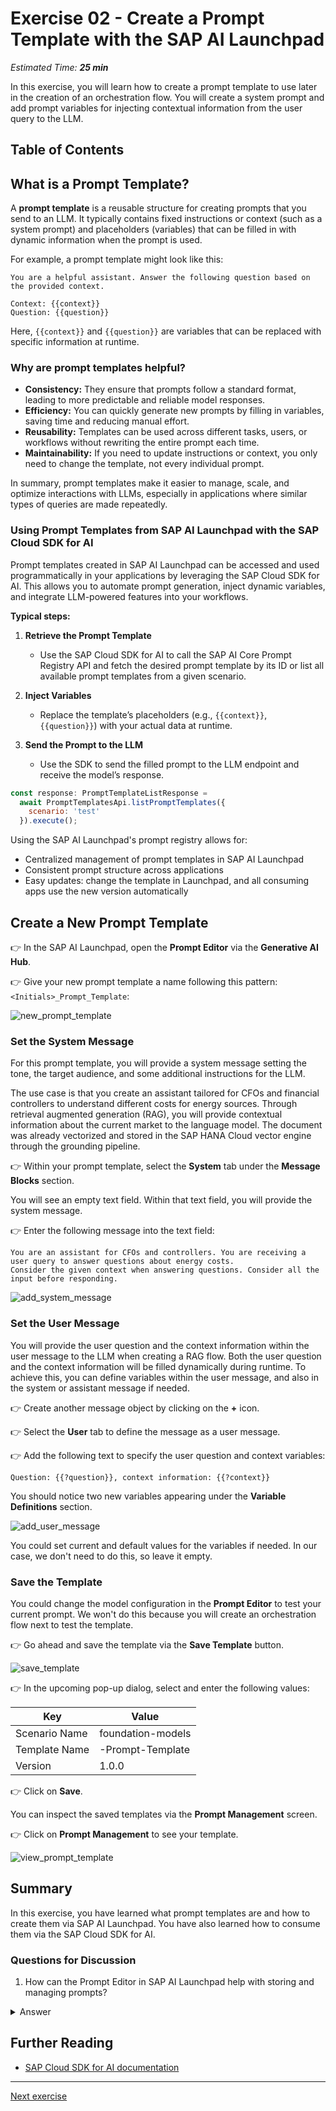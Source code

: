 # Exercise 02 - Create a Prompt Template with the SAP AI Launchpad

_Estimated Time: **25 min**_

In this exercise, you will learn how to create a prompt template to use later in the creation of an orchestration flow. You will create a system prompt and add prompt variables for injecting contextual information from the user query to the LLM.

## Table of Contents

## What is a Prompt Template?

A **prompt template** is a reusable structure for creating prompts that you send to an LLM. It typically contains fixed instructions or context (such as a system prompt) and placeholders (variables) that can be filled in with dynamic information when the prompt is used.

For example, a prompt template might look like this:

```
You are a helpful assistant. Answer the following question based on the provided context.

Context: {{context}}
Question: {{question}}
```

Here, `{{context}}` and `{{question}}` are variables that can be replaced with specific information at runtime.

### Why are prompt templates helpful?

- **Consistency:** They ensure that prompts follow a standard format, leading to more predictable and reliable model responses.
- **Efficiency:** You can quickly generate new prompts by filling in variables, saving time and reducing manual effort.
- **Reusability:** Templates can be used across different tasks, users, or workflows without rewriting the entire prompt each time.
- **Maintainability:** If you need to update instructions or context, you only need to change the template, not every individual prompt.

In summary, prompt templates make it easier to manage, scale, and optimize interactions with LLMs, especially in applications where similar types of queries are made repeatedly.

### Using Prompt Templates from SAP AI Launchpad with the SAP Cloud SDK for AI

Prompt templates created in SAP AI Launchpad can be accessed and used programmatically in your applications by leveraging the SAP Cloud SDK for AI. This allows you to automate prompt generation, inject dynamic variables, and integrate LLM-powered features into your workflows.

**Typical steps:**

1. **Retrieve the Prompt Template**
   - Use the SAP Cloud SDK for AI to call the SAP AI Core Prompt Registry API and fetch the desired prompt template by its ID or list all available prompt templates from a given scenario.

2. **Inject Variables**
   - Replace the template’s placeholders (e.g., `{{context}}`, `{{question}}`) with your actual data at runtime.

3. **Send the Prompt to the LLM**
   - Use the SDK to send the filled prompt to the LLM endpoint and receive the model’s response.

```JavaScript
const response: PromptTemplateListResponse =
  await PromptTemplatesApi.listPromptTemplates({
    scenario: 'test'
  }).execute();
```

Using the SAP AI Launchpad's prompt registry allows for:

- Centralized management of prompt templates in SAP AI Launchpad
- Consistent prompt structure across applications
- Easy updates: change the template in Launchpad, and all consuming apps use the new version automatically

## Create a New Prompt Template

👉 In the SAP AI Launchpad, open the **Prompt Editor** via the **Generative AI Hub**.

👉 Give your new prompt template a name following this pattern: `<Initials>_Prompt_Template`:

![new_prompt_template](./assets/prompt_template_00.png)

### Set the System Message

For this prompt template, you will provide a system message setting the tone, the target audience, and some additional instructions for the LLM.

The use case is that you create an assistant tailored for CFOs and financial controllers to understand different costs for energy sources. Through retrieval augmented generation (RAG), you will provide contextual information about the current market to the language model. The document was already vectorized and stored in the SAP HANA Cloud vector engine through the grounding pipeline.

👉 Within your prompt template, select the **System** tab under the **Message Blocks** section.

You will see an empty text field. Within that text field, you will provide the system message.

👉 Enter the following message into the text field:

```text
You are an assistant for CFOs and controllers. You are receiving a user query to answer questions about energy costs. 
Consider the given context when answering questions. Consider all the input before responding.
```

![add_system_message](./assets/prompt_template_01.png)

### Set the User Message

You will provide the user question and the context information within the user message to the LLM when creating a RAG flow. Both the user question and the context information will be filled dynamically during runtime. To achieve this, you can define variables within the user message, and also in the system or assistant message if needed.

👉 Create another message object by clicking on the **+** icon.

👉 Select the **User** tab to define the message as a user message.

👉 Add the following text to specify the user question and context variables:

```text
Question: {{?question}}, context information: {{?context}}
```

You should notice two new variables appearing under the **Variable Definitions** section.

![add_user_message](./assets/prompt_template_02.png)

You could set current and default values for the variables if needed. In our case, we don't need to do this, so leave it empty.

### Save the Template

You could change the model configuration in the **Prompt Editor** to test your current prompt. We won't do this because you will create an orchestration flow next to test the template.

👉 Go ahead and save the template via the **Save Template** button.

![save_template](./assets/prompt_template_05.png)

👉 In the upcoming pop-up dialog, select and enter the following values:

| Key            | Value                   |
|----------------|------------------------|
| Scenario Name  | foundation-models       |
| Template Name  | <Initials>-Prompt-Template |
| Version        | 1.0.0                   |

👉 Click on **Save**.

You can inspect the saved templates via the **Prompt Management** screen.

👉 Click on **Prompt Management** to see your template.

![view_prompt_template](./assets/prompt_template_07.png)

## Summary

In this exercise, you have learned what prompt templates are and how to create them via SAP AI Launchpad. You have also learned how to consume them via the SAP Cloud SDK for AI.

### Questions for Discussion

1. How can the Prompt Editor in SAP AI Launchpad help with storing and managing prompts?
<details><summary>Answer</summary>
The Prompt Editor allows you to save prompts and their responses for later use or comparison. It’s useful for tasks that require repeated use of the same prompt. You can save different versions of prompts, specify parameters like Max Tokens, and view the number of tokens used. For example, you can save a Chain of Thought prompt for customer support classification and reuse it in the future without retyping the prompt. Saved prompts can be managed under Prompt Management for easy access.
</details>

## Further Reading

- [SAP Cloud SDK for AI documentation](https://sap.github.io/ai-sdk/)

---

[Next exercise](../03-setup-orchestration-pipeline/readme.md)